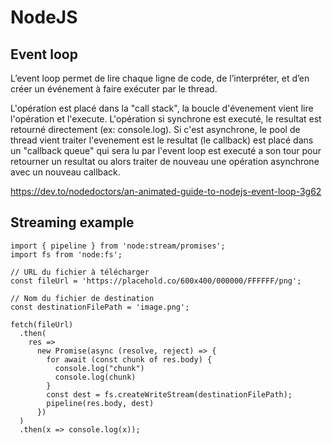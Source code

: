 # NodeJS

## Event loop

L’event loop permet de lire chaque ligne de code, de l’interpréter, et d’en créer un événement à faire exécuter par le thread. 

L'opération est placé dans la "call stack", la boucle d'évenement vient lire l'opération et l'execute. L'opération si synchrone est executé, le resultat est retourné directement (ex: console.log). Si c'est asynchrone, le pool de thread vient traiter l'evenement est le resultat (le callback) est placé dans un "callback queue" qui sera lu par l'event loop est executé a son tour pour retourner un resultat ou alors traiter de nouveau une opération asynchrone avec un nouveau callback.

https://dev.to/nodedoctors/an-animated-guide-to-nodejs-event-loop-3g62


## Streaming example


    import { pipeline } from 'node:stream/promises';
    import fs from 'node:fs';
    
    // URL du fichier à télécharger
    const fileUrl = 'https://placehold.co/600x400/000000/FFFFFF/png';
    
    // Nom du fichier de destination
    const destinationFilePath = 'image.png';
    
    fetch(fileUrl)
      .then(
        res =>
          new Promise(async (resolve, reject) => {
            for await (const chunk of res.body) {
              console.log("chunk")
              console.log(chunk)
            }
            const dest = fs.createWriteStream(destinationFilePath);
            pipeline(res.body, dest)
          })
      )
      .then(x => console.log(x));
